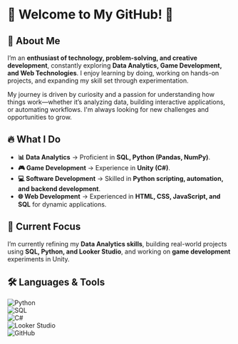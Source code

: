 # 🌟 Welcome to My GitHub! 🚀  

## 👋 About Me  
I’m an **enthusiast of technology, problem-solving, and creative development**, constantly exploring **Data Analytics, Game Development, and Web Technologies**. I enjoy learning by doing, working on hands-on projects, and expanding my skill set through experimentation.  

My journey is driven by curiosity and a passion for understanding how things work—whether it’s analyzing data, building interactive applications, or automating workflows. I'm always looking for new challenges and opportunities to grow.  

## 🔥 What I Do  
- **📊 Data Analytics** → Proficient in **SQL, Python (Pandas, NumPy)**.  
- **🎮 Game Development** → Experience in **Unity (C#)**.  
- **💻 Software Development** → Skilled in **Python scripting, automation, and backend development**.  
- **🌐 Web Development** → Experienced in **HTML, CSS, JavaScript, and SQL** for dynamic applications.  

## 🚀 Current Focus  
I’m currently refining my **Data Analytics skills**, building real-world projects using **SQL, Python, and Looker Studio**, and working on **game development** experiments in Unity.  

## 🛠️ Languages & Tools  
![Python](https://img.shields.io/badge/Python-3776AB?style=for-the-badge&logo=python&logoColor=white)  
![SQL](https://img.shields.io/badge/SQL-4479A1?style=for-the-badge&logo=MySQL&logoColor=white)  
![C#](https://img.shields.io/badge/C%23-239120?style=for-the-badge&logo=csharp&logoColor=white)  
![Looker Studio](https://img.shields.io/badge/Looker_Studio-4285F4?style=for-the-badge&logo=Google&logoColor=white)  
![GitHub](https://img.shields.io/badge/GitHub-181717?style=for-the-badge&logo=github&logoColor=white)  
